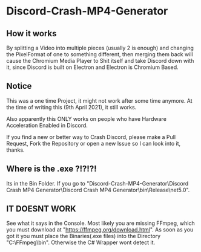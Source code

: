 # Discord-Crash-MP4-Generator

## How it works

By splitting a Video into multiple pieces (usually 2 is enough) and changing the PixelFormat of one to something different, then merging them back will cause the Chromium Media Player to Shit itself and take Discord down with it, since Discord is built on Electron and Electron is Chromium Based.

## Notice

This was a one time Project, it might not work after some time anymore. At the time of writing this (9th April 2021), it still works.

Also apparently this ONLY works on people who have Hardware Acceleration Enabled in Discord. 

If you find a new or better way to Crash Discord, please make a Pull Request, Fork the Repository or open a new Issue so I can look into it, thanks. 

## Where is the .exe ?!?!?!

Its in the Bin Folder. If you go to "Discord-Crash-MP4-Generator\Discord Crash MP4 Generator\Discord Crash MP4 Generator\bin\Release\net5.0".

## IT DOESNT WORK 

See what it says in the Console. Most likely you are missing FFmpeg, which you must download at "https://ffmpeg.org/download.html".
As soon as you got it you must place the Binaries(.exe files) into the Directory "C:\FFmpeg\bin\". Otherwise the C# Wrapper wont detect it.
